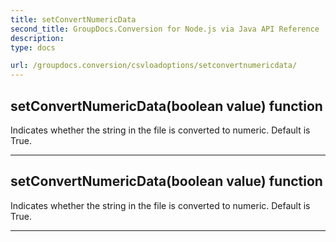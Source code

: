 ```yaml
---
title: setConvertNumericData
second_title: GroupDocs.Conversion for Node.js via Java API Reference
description: 
type: docs

url: /groupdocs.conversion/csvloadoptions/setconvertnumericdata/
---
```


## setConvertNumericData(boolean value)  function

 Indicates whether the string in the file is converted to numeric. Default is True.
 


---


## setConvertNumericData(boolean value)  function

 Indicates whether the string in the file is converted to numeric. Default is True.
 


---


